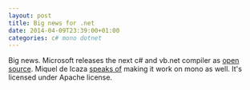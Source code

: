 ```yaml
---
layout: post
title: Big news for .net
date: 2014-04-09T23:39:00+01:00
categories: c# mono dotnet
---
```


Big news. Microsoft releases the next c# and vb.net compiler as [open source](http://msdn.microsoft.com/en-us/vstudio/roslyn.aspx). Miquel de Icaza [speaks of](http://tirania.org/blog/archive/2014/Apr-09.html) making it work on mono as well. It's licensed under Apache license.